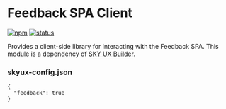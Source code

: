 # Feedback SPA Client

[![npm](https://img.shields.io/npm/v/@blackbaud/feedback-client.svg)](https://www.npmjs.com/package/@blackbaud/feedback-client)
[![status](https://travis-ci.org/blackbaud/help-client.svg?branch=master)](https://travis-ci.org/blackbaud/help-client)

Provides a client-side library for interacting with the Feedback SPA. This module is a dependency of [SKY UX Builder](https://github.com/blackbaud/skyux-builder).

### skyux-config.json

```
{
  "feedback": true
}
```
